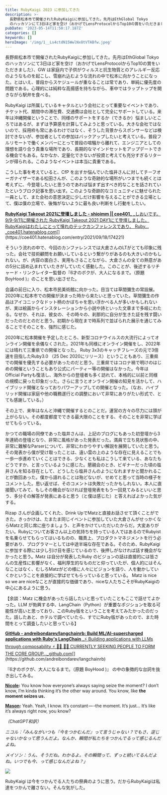 ```yaml
---
title: RubyKaigi 2023 に参加してきた
description: >-
  長野県松本市で開催されたRubyKaigiに参加してきた。先月はEthGlobal Tokyo
  のハッカソンにて3日ほど家を空け（おかげでLensProtocolからTop10の賞をいただきました）、GW…
pubDate: '2023-05-14T11:50:17.187Z'
categories: []
keywords: []
heroImage: '/img/1__Ls4ctdN15WwlNx8tVTABfw.jpeg'
---
```


長野県松本市で開催されたRubyKaigiに参加してきた。先月はEthGlobal Tokyo のハッカソンにて3日ほど家を空け（おかげでLensProtocolからTop10の賞をいただきました）、GW は家庭内で子供がウィルスと抗生物質とのアレルギー反応のようなものを起こし、雪崩れ込むような流れの中で松本に向かうことになった。とはいえ、普段からスケジュールが重なることは常であり、単純に優先度の問題である。心理的には純粋な高揚感を持ちながら、車中ではラップトップを開きながら駅弁を食べる。

RubyKaigi は所属しているキャタルという会社にとって重要なイベントであり、チケット代、期間中の滞在費、交通費は会社として完全にサポートしている。来年は沖縄開催ということで、同様のサポートをするか（できるか）悩ましいところではあるが、まずは予算感を計算してみようと思っている。大きな会社ではないので、採用枠も常にあるわけではなく、そうした背景からスポンサーなどは検討できないが、参加者としての参加はバックアップしたいと考えている。普段フルリモートで働くメンバーにとって普段の喧騒から離れて、エンジニアとしての理想を語り合う貴重な場所であり、長期的なマインドセットをアップデートできる機会でもある。なかなか、定量化できないが投資と考えても充分すぎるリターンが得られる。このようなイベントは本当に貴重である。

こうした事を考えていると、CfP を出すか悩んでいた塩井さんに対してチーフオーガナイザーである松田さんが、このような奇跡的な場所がいつまでも続くとは考えずに、今登壇したいと思うのであれば悩まず出すべき的なことを話されていたというブロク記事を思い出す。このような奇跡的なコミュニティに魅せられた一員として、また会社の意思決定に少しだけ影響を与えることができる立場として、僕は僕の立場で、後悔がないように最も良い判断をし行動をしたい。

[**RubyKaigi Takeout 2021に登壇しました - shioimm || coe401\_**
_しおいです。 9/9-9/11に開催された RubyKaigi Takeout 2021 DAY1にて登壇しました。 RubyKaigiはわたしにとって憧れのテックカンファレンスであり、 Ruby…_coe401.hatenablog.com](https://coe401.hatenablog.com/entry/2021/09/18/174221 "https://coe401.hatenablog.com/entry/2021/09/18/174221")[](https://coe401.hatenablog.com/entry/2021/09/18/174221)

そういう流れの中で、今回のカンファレンスでは大倉さんのLTがとても印象に残った。会社で技術顧問をお願いしているという繋がりがあるのも大きいのかもしれない。が、内容の面白さ、実用もさることながら、大倉さんの全ての熱意があの5分に詰め込まれていたきがしていたく感動した。このことが、後述するリチャード・リンクレイター監督の『6才のボクが、大人になるまで。（原題 BoyHood )』のことを思い出させた。

会議の前日に入り、松本市民美術館に向かった。目当ては草間彌生の常設展。2020年に松本市での開催が決まった時から来たいと思っていた。草間彌生の作品はアイコニックなドット柄のかぼちゃを思い浮かべる人が多いかもしれないが、実は絵画からインスタレーションから小説や詩といった文章まで多岐にわたる。なぜか、それは、彼女の、その時々の、刹那的に自分が生きた証を残す闘いだったのだとのだと思う。初期から現在まで時系列で並ばられた展示を通じてみることでそのことを、強烈に感じた。

2020年に松本開催を予定したところ、新型コロナウイルスの大流行によってオンライン開催を余儀なくされた。2021年も同様にオンライン開催をし、2022年には晴れて三重県での開催となった。 Ruby 3x3のキャッチフレーズの元で3倍速を目指したRuby3.0 （25 Dec 2020にリリース）ということもあり、三重県での開催を優先する必要があったのだと思う。三重県ではコロナ禍で明けのはじめの開催ということもあり公式にパーティー等の開催はなかった。今年は Official Partyも復活し、海外からの登壇者も多く訪れて、本格的に以前と同様の規模に戻った印象だった。さらに言うとオンライン開催の知見を活かして、ハイブリッド開催となっておりパワーアップしての開催となった。（なお、ハイブリッド開催は家庭や他の職務遂行との調整において非常にありがたい形式で、とても感謝している。）

その上で、来年はなんと沖縄で開催するとのことだ。運営の方々の尽力には頭が上がらない。その都度都度でできる最大限のことをする、そのことを非常に学ばせてもらっている。

かつての職場の同僚であった塩井さんは、上記のブログにもあった初登壇から3年連続の登壇となり、非常に風格があった発表だった。満員で立ち見状態の中、非常に難解なParserについて、非常にわかりやすい解説を展開していたと思う。その発表から僕が受け取ったことは、遠い雲の上のような存在に見えることでも一歩一歩進めていくことはできる、少なくとも私はこうして来ている、あなたもどうですか、と言っているように感じた。懇親会のとき、ビギナーだった頃の塩井さんを知る存在として、どうしたら塩井さんのようになれますかと聞かれることが数回あった。僕から語れることは殆どないが、せめてと思って当時の様子をコメントした。思い返せば、そのコメントは失敗だったかもしれない。本人に直接聞いてみて、もしその機会がなければ登壇発表をもう一回見てみるといいと思う、多分その解答が発表にあると思う（と僕は感じた）と答えればよかった気がする。

Rizap さんが企画してくれた、Drink UpでMatzと直接お話させて頂くことができた。きっかけは、たまたま同じイベントに参加していた大倉さんがせっかくならMatzと同じ席に座りましょう、と声をかけていただいたからだ。大変ありがたい。Rubyについてお客さん以上の気持ちを持っている人ではあるのでRubyistを名乗らせてもらってはいるものの、職責上、プロダクトマネジメントを行う必要があり、プログラマーとしては中途半端な存在である。そのため、RubyKaigi に参加する際には少し引け目を感じているので、後押しがなければ話す機会がなかったと思う。Matz は自分が発表したRuby のビジョンの話は直接的には皆さんの生産性に影響がなく、福利厚生的なものだと仰っていたが、個人的にはそんなことはなく、むしろMatzがどの様に人々にビジョンを語り、人を動かしていくかということを直接的に学ばせてもらっていると思っている。 Matz is nice so we are niceなことが直接的な価値であり、niceな人たちこそがRubyKaigiの中心にあるように思う。

【余談：Matz に機会があったら話したいと思っていたこともここで話せてよかった。LLM が勃興する中、LangChain（Python）が重要なポジションを取る可能性が高いと思っており、このRuby版をということを考えてみたかったのだった。話したあと、ホテルで調べていたら、すでにRuby版があったので、また時間をとって調査したいと思っている】

[**GitHub - andreibondarev/langchainrb: Build ML/AI-supercharged applications with Ruby's LangChain**
_⚡ Building applications with LLMs through composability ⚡ 👨‍💻 👩‍💻 CURRENTLY SEEKING PEOPLE TO FORM THE CORE GROUP…_github.com](https://github.com/andreibondarev/langchainrb "https://github.com/andreibondarev/langchainrb")[](https://github.com/andreibondarev/langchainrb)

『6才のボクが、大人になるまで。（原題 BoyHood )』 の中の象徴的な台詞を抜き出してみる。

[**Nicole**](http://m.imdb.com/name/nm3878243)**:** You know how everyone’s always saying seize the moment? I don’t know, I’m kinda thinking it’s the other way around. You know, like **the moment seizes us.**

[**Mason**](http://m.imdb.com/name/nm1294664)**:** Yeah. Yeah, I know. It’s constant — -the moment. It’s just… It’s like it’s always right now, you know?

_（ChatGPT和訳）_

_ニコル：「みんながいつも『今をつかむんだ』って言うじゃない？でもさ、逆じゃないかなって思うんだよ。なんか、瞬間が私たちをつかんでるって感じるんだよね。_

_メイソン：うん、そうだね。わかるよ。その瞬間って、ずっと続いてるんだよね。いつでも今、って感じなんだよね？」_

![](/WebNikki/img/1__Ls4ctdN15WwlNx8tVTABfw.jpeg)

RubyKaigi は今をつかんでる人たちの祭典のように思う。だからRubyKaigiは私達をつかんで離さない。そんな気がした。